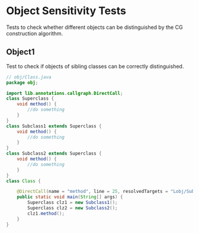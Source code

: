 # Object Sensitivity Tests
Tests to check whether different objects can be distinguished by the CG construction algorithm.

## Object1
[//]: # (MAIN: obj.Class)
Test to check if objects of sibling classes can be correctly distinguished.
```java
// obj/Class.java
package obj;

import lib.annotations.callgraph.DirectCall;
class Superclass {
    void method() {
        //do something
    }
}
class Subclass1 extends Superclass {
    void method() {
        //do something
    }
}
class Subclass2 extends Superclass {
    void method() {
        //do something
    }
}
class Class {

    @DirectCall(name = "method", line = 25, resolvedTargets = "Lobj/Subclass1;" , prohibitedTargets = {"Lobj/Superclass;", "Lobj/Subclass2;"})
    public static void main(String[] args) {
        Superclass clz1 = new Subclass1();
        Superclass clz2 = new Subclass2();
        clz1.method();
    }
}
```
[//]: # (END)


